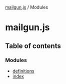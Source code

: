 [mailgun.js](README.md) / Modules

# mailgun.js

## Table of contents

### Modules

- [definitions](modules/definitions.md)
- [index](modules/index.md)
